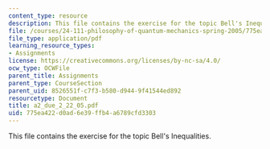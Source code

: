 ```yaml
---
content_type: resource
description: This file contains the exercise for the topic Bell's Inequalities.
file: /courses/24-111-philosophy-of-quantum-mechanics-spring-2005/775ea422d0ad6e39ffb4a6789cfd3303_a2_due_2_22_05.pdf
file_type: application/pdf
learning_resource_types:
- Assignments
license: https://creativecommons.org/licenses/by-nc-sa/4.0/
ocw_type: OCWFile
parent_title: Assignments
parent_type: CourseSection
parent_uid: 8526551f-c7f3-b580-d944-9f41544ed892
resourcetype: Document
title: a2_due_2_22_05.pdf
uid: 775ea422-d0ad-6e39-ffb4-a6789cfd3303
---
```

This file contains the exercise for the topic Bell's Inequalities.
